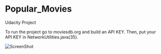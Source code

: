 # Popular_Movies
Udacity Project

To run the project go to moviesdb.org and build an API KEY.
Then, put your API KEY in NetworkUtilities.java(35).

![ScreenShot](https://raw.github.com/janhavisinghh/Popular_Movies/blob/master/ScreenShots/PopMovies_main.jpg)


